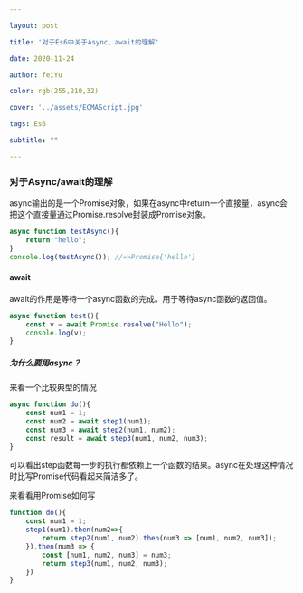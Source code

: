 ```yaml
---

layout: post

title: '对于Es6中关于Async、await的理解'

date: 2020-11-24

author: feiYu

color: rgb(255,210,32)

cover: '../assets/ECMAScript.jpg'

tags: Es6

subtitle: ""

---
```


### 对于Async/await的理解

async输出的是一个Promise对象，如果在async中return一个直接量，async会把这个直接量通过Promise.resolve封装成Promise对象。

```typescript
async function testAsync(){
	return "hello";
}
console.log(testAsync()); //=>Promise{'hello'}
```

#### await

await的作用是等待一个async函数的完成。用于等待async函数的返回值。

```typescript
async function test(){
	const v = await Promise.resolve("Hello");
	console.log(v);
}
```

##### 为什么要用async？

来看一个比较典型的情况

```javascript
async function do(){
	const num1 = 1;
	const num2 = await step1(num1);
	const num3 = await step2(num1, num2);
	const result = await step3(num1, num2, num3);
}
```

可以看出step函数每一步的执行都依赖上一个函数的结果。async在处理这种情况时比写Promise代码看起来简洁多了。

来看看用Promise如何写

```javascript
function do(){
	const num1 = 1;
	step1(num1).then(num2=>{
		return step2(num1, num2).then(num3 => [num1, num2, num3]);
	}).then(num3 => {
        const [num1, num2, num3] = num3;
		return step3(num1, num2, num3);
	})
}
```



